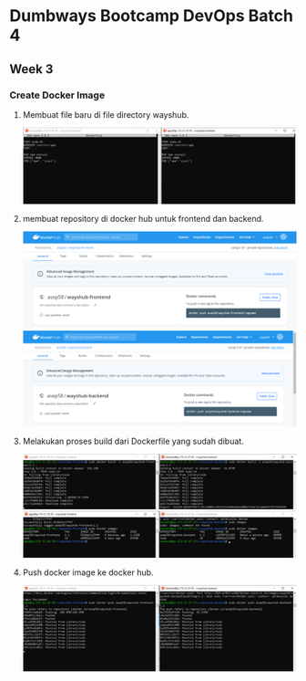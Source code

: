 # Dumbways Bootcamp DevOps Batch 4
## Week 3
### Create Docker Image

1. Membuat file baru di file directory wayshub.
    
    ![1](https://github.com/asepboy/bootcamp-dumbways/blob/main/week%203/Create%20Docker%20Image/img/1.PNG)

2. membuat repository di docker hub untuk frontend dan backend.
    
    ![2](https://github.com/asepboy/bootcamp-dumbways/blob/main/week%203/Create%20Docker%20Image/img/2.PNG)
    ![3](https://github.com/asepboy/bootcamp-dumbways/blob/main/week%203/Create%20Docker%20Image/img/3.PNG)

3. Melakukan proses build dari Dockerfile yang sudah dibuat.
    
    ![4](https://github.com/asepboy/bootcamp-dumbways/blob/main/week%203/Create%20Docker%20Image/img/4.PNG)
    ![5](https://github.com/asepboy/bootcamp-dumbways/blob/main/week%203/Create%20Docker%20Image/img/5.PNG)
    
4. Push docker image ke docker hub.
    
    ![6](https://github.com/asepboy/bootcamp-dumbways/blob/main/week%203/Create%20Docker%20Image/img/6.PNG)
